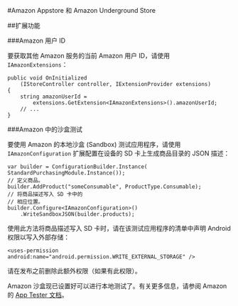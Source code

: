 #Amazon Appstore 和 Amazon Underground Store

##扩展功能

###Amazon 用户 ID

要获取其他 Amazon 服务的当前 Amazon 用户 ID，请使用 `IAmazonExtensions`：

````
public void OnInitialized
    (IStoreController controller, IExtensionProvider extensions)
{
    string amazonUserId = 
        extensions.GetExtension<IAmazonExtensions>().amazonUserId;
    // ...
}
````
###Amazon 中的沙盒测试

要使用 Amazon 的本地沙盒 (Sandbox) 测试应用程序，请使用 `IAmazonConfiguration` 扩展配置在设备的 SD 卡上生成商品目录的 JSON 描述：

````
var builder = ConfigurationBuilder.Instance(
StandardPurchasingModule.Instance());
// 定义商品。
builder.AddProduct("someConsumable", ProductType.Consumable);
// 将商品描述写入 SD 卡中的 
// 相应位置。
builder.Configure<IAmazonConfiguration>()
	.WriteSandboxJSON(builder.products);
````

使用此方法将商品描述写入 SD 卡时，请在该测试应用程序的清单中声明 Android 权限以写入外部存储：

````
<uses-permission android:name="android.permission.WRITE_EXTERNAL_STORAGE" /> 
````

请在发布之前删除此额外权限（如果有此权限）。

Amazon 沙盒现已设置好可以进行本地测试了。有关更多信息，请参阅 Amazon 的 [App Tester 文档](https://developer.amazon.com/public/apis/earn/in-app-purchasing/docs-v2/installing-and-configuring-app-tester)。
